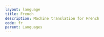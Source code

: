 ```yaml
---
layout: language
title: French
description: Machine translation for French
code: fr
parent: Languages
---
```

